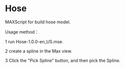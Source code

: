 # Hose
MAXScript for build hose model.

Usage method： 

1 run Hose-1.0.0-en_US.mse.

2 create a spline in the Max view.

3 Click the "Pick Spline" button, and then pick the Spline. 
